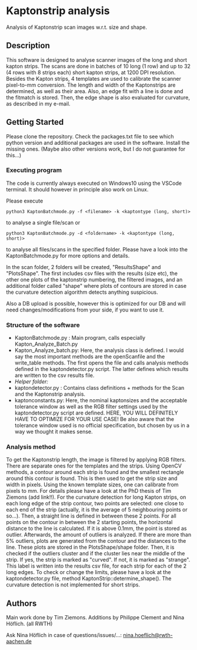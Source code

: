 # Kaptonstrip analysis

Analysis of Kaptonstrip scan images w.r.t. size and shape.

## Description
This software is designed to analyse scanner images of the long and short kapton strips.
The scans are done in batches of 10 long (1 row) and up to 32 (4 rows with 8 strips each) short kapton strips, at 1200 DPI resolution.
Besides the Kapton strips, 4 templates are used to calibrate the scanner pixel-to-mm conversion.
The length and width of the Kaptonstrips are determined, as well as their area.
Also, an edge fit with a line is done and the fitmatch is stored.
Then, the edge shape is also evaluated for curvature, as described in my e-mail.

## Getting Started

Please clone the repository. 
Check the packages.txt file to see which python version and additional packages are used in the software. Install the missing ones. (Maybe also other versions work, but I do not guarantee for this...)


### Executing program

The code is currently always executed on Windows10 using the VSCode terminal. It should however in principle also work on Linux.

Please execute 
```
python3 KaptonBatchmode.py -f <filename> -k <kaptontype (long, short)>
```
to analyse a single file/scan
or
```
python3 KaptonBatchmode.py -d <foldername> -k <kaptontype (long, short)>
```
to analyse all files/scans in the specified folder. Please have a look into the KaptonBatchmode.py for more options and details.

In the scan folder, 2 folders will be created, "ResultsShape" and "PlotsShape". The first includes csv files with the results (size etc), the other one plots of the kaptonstrip numbering, the filtered images, and an additional folder called "shape" where plots of contours are stored in case the curvature detection algorithm detects anything suspicious. 

Also a DB upload is possible, however this is optimized for our DB and will need changes/modifications from your side, if you want to use it.

### Structure of the software
* KaptonBatchmode.py : Main program, calls especially Kapton_Analyze_Batch.py
* Kapton_Analyze_batch.py: Here, the analysis class is defined. I would say the most important methods are the openScanfile and the write_table methods. The first opens the file and calls analysis methods defined in the kaptondetector.py script. The latter defines which results are written to the csv results file.
* *Helper folder:*
* kaptondetector.py : Contains class definitions + methods for the Scan and the Kaptonstrip analysis.
* kaptonconstants.py: Here, the nominal kaptonsizes and the acceptable tolerance window as well as the RGB filter settings used by the kaptondetector.py script are defined. HERE, YOU WILL DEFINITELY HAVE TO OPTIMIZE FOR YOUR USE CASE! Be also aware that the tolerance window used is no official specification, but chosen by us in a way we thought it makes sense. 

### Analysis method
To get the Kaptonstrip length, the image is filtered by applying RGB filters. There are separate ones for the templates and the strips. Using OpenCV methods, a contour around each strip is found and the smallest rectangle around this contour is found. This is then used to get the strip size and width in pixels. Using the known template sizes, one can calibrate from pixels to mm. For details please have a look at the PhD thesis of Tim Ziemons (add link!!).
For the curvature detection for long Kapton strips, on each long edge of the strip contour, two points are selected: one close to each end of the strip (actually, it is the average of 5 neighbouring points or so...). Then, a straight line is defined in between these 2 points. For all points on the contour in between the 2 starting points, the horizontal distance to the line is calculated. If it is above 0.1mm, the point is stored as outlier. Afterwards, the amount of outliers is analyzed. If there are more than 5% outliers, plots are generated from the contour and the distances to the line. These plots are stored in the PlotsShape/shape folder. Then, it is checked if the outliers cluster and if the cluster lies near the middle of the strip. If yes, the strip is marked as "curved". If not, it is marked as "strange". This label is written into the results csv file, for each strip for each of the 2 long edges. To check or change the limits, please have a look at the kaptondetector.py file, method KaptonStrip::determine_shape().
The curvature detection is not implemented for short strips.


## Authors
Main work done by Tim Ziemons.
Additions by Philippe Clement and Nina Höflich. (all RWTH)

Ask Nina Höflich in case of questions/issues/...: nina.hoeflich@rwth-aachen.de

